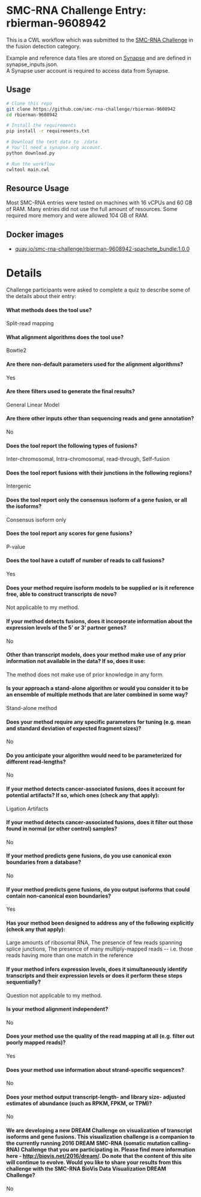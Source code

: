 SMC-RNA Challenge Entry: rbierman-9608942
========================================================

This is a CWL workflow which was submitted to the [SMC-RNA Challenge][smcrna] in the fusion detection category.

Example and reference data files are stored on [Synapse][data] and are
defined in synapse_inputs.json.  
A Synapse user account is required to access data from Synapse.

Usage
--------------------------------------------------------

```bash
# Clone this repo
git clone https://github.com/smc-rna-challenge/rbierman-9608942
cd rbierman-9608942

# Install the requirements
pip install -r requirements.txt

# Download the test data to ./data
# You'll need a synapse.org account.
python download.py

# Run the workflow
cwltool main.cwl
```

Resource Usage
--------------------------------------------------------

Most SMC-RNA entries were tested on machines with 16 vCPUs and 60 GB of RAM.
Many entries did not use the full amount of resources.
Some required more memory and were allowed 104 GB of RAM.


Docker images
--------------------------------------------------------


- [quay.io/smc-rna-challenge/rbierman-9608942-spachete_bundle:1.0.0](https://quay.io/smc-rna-challenge/rbierman-9608942-spachete_bundle:1.0.0)





Details
========================================================

Challenge participants were asked to complete a quiz to describe some of the
details about their entry:



#### What methods does the tool use?
Split-read mapping



#### What alignment algorithms does the tool use?
Bowtie2



#### Are there non-default parameters used for the alignment algorithms?
Yes



#### Are there filters used to generate the final results?
General Linear Model



#### Are there other inputs other than sequencing reads and gene annotation?
No



#### Does the tool report the following types of fusions?
Inter-chromosomal, Intra-chromosomal, read-through, Self-fusion



#### Does the tool report fusions with their junctions in the following regions?
Intergenic



#### Does the tool report only the consensus isoform of a gene fusion, or all the isoforms?
Consensus isoform only



#### Does the tool report any scores for gene fusions?
P-value



#### Does the tool have a cutoff of number of reads to call fusions?
Yes



#### Does your method require isoform models to be supplied or is it reference free, able to construct transcripts de novo?
Not applicable to my method.



#### If your method detects fusions, does it incorporate information about the expression levels of the 5’ or 3’ partner genes?
No



#### Other than transcript models, does your method make use of any prior information not available in the data? If so, does it use:
The method does not make use of prior knowledge in any form.



#### Is your approach a stand-alone algorithm or would you consider it to be an ensemble of multiple methods that are later combined in some way?
Stand-alone method



#### Does your method require any specific parameters for tuning (e.g. mean and standard deviation of expected fragment sizes)?
No



#### Do you anticipate your algorithm would need to be parameterized for different read-lengths?
No



#### If your method detects cancer-associated fusions, does it account for potential artifacts? If so, which ones (check any that apply):
Ligation Artifacts



#### If your method detects cancer-associated fusions, does it filter out those found in normal (or other control) samples?
No



#### If your method predicts gene fusions, do you use canonical exon boundaries from a database?
No



#### If your method predicts gene fusions, do you output isoforms that could contain non-canonical exon boundaries?
Yes



#### Has your method been designed to address any of the following explicitly (check any that apply):
Large amounts of ribosomal RNA, The presence of few reads spanning splice junctions, The presence of many multiply-mapped reads -- i.e. those reads having more than one match in the reference



#### If your method infers expression levels, does it simultaneously identify transcripts and their expression levels or does it perform these steps sequentially?
Question not applicable to my method.



#### Is your method alignment independent?
No



#### Does your method use the quality of the read mapping at all (e.g. filter out poorly mapped reads)?
Yes



#### Does your method use information about strand-specific sequences?
No



#### Does your method output transcript-length- and library size- adjusted estimates of abundance (such as RPKM, FPKM, or TPM)?
No



#### We are developing a new DREAM Challenge on visualization of transcript isoforms and gene fusions. This visualization challenge is a companion to the currently running 2016 DREAM SMC-RNA (somatic mutation calling-RNA) Challenge that you are participating in. Please find more information here - http://biovis.net/2016/dream/. Do note that the content of this site will continue to evolve. Would you like to share your results from this challenge with the SMC-RNA BioVis Data Visualization DREAM Challenge?
No





[smcrna]: https://www.synapse.org/#!Synapse:syn2813589/wiki/401435
[data]: https://www.synapse.org/#!Synapse:syn9878897
